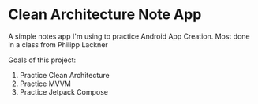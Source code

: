 # Clean Architecture Note App

A simple notes app I'm using to practice Android App Creation. 
Most done in a class from Philipp Lackner

Goals of this project:
1. Practice Clean Architecture
2. Practice MVVM
3. Practice Jetpack Compose
